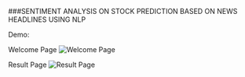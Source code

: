 ###SENTIMENT ANALYSIS ON STOCK PREDICTION BASED ON NEWS HEADLINES USING NLP

Demo:

Welcome Page
![Welcome Page](https://user-images.githubusercontent.com/61434077/85259783-4043ef00-b487-11ea-8661-1f398cabc250.PNG)

Result Page
![Result Page](https://user-images.githubusercontent.com/61434077/85259789-44700c80-b487-11ea-9346-a93e6cbb5c82.PNG)

